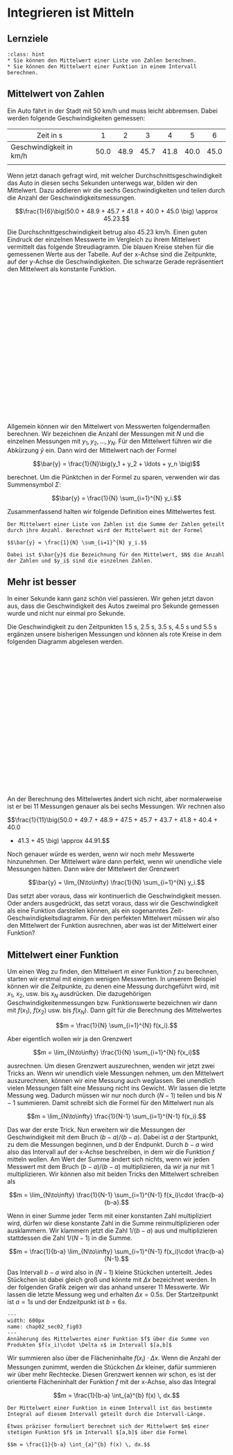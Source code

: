 # Integrieren ist Mitteln

## Lernziele

```{admonition} Lernziele
:class: hint
* Sie können den Mittelwert einer Liste von Zahlen berechnen.
* Sie können den Mittelwert einer Funktion in einem Intervall berechnen.
```

## Mittelwert von Zahlen

Ein Auto fährt in der Stadt mit 50 km/h und muss leicht abbremsen. Dabei werden
folgende Geschwindigkeiten gemessen:

<span style="font-weight:normal">Zeit in s</span> | <span style="font-weight:normal">1</span>   | <span style="font-weight:normal">2</span>    | <span style="font-weight:normal">3</span> | <span style="font-weight:normal">4</span> | <span style="font-weight:normal">5</span> | <span style="font-weight:normal">6</span> |
| --- | :---: | :---: | :---: | :---: | :---: | :---: |
Geschwindigkeit in km/h |  50.0    | 48.9  | 45.7 | 41.8 | 40.0 | 45.0 |
|  |

Wenn jetzt danach gefragt wird, mit welcher Durchschnittsgeschwindigkeit das
Auto in diesen sechs Sekunden unterwegs war, bilden wir den Mittelwert. Dazu
addieren wir die sechs Geschwindigkeiten und teilen durch die Anzahl der
Geschwindigkeitsmessungen.

$$\frac{1}{6}\big(50.0 + 48.9 + 45.7 + 41.8 + 40.0 + 45.0 \big) \approx 45.23.$$

Die Durchschnittgeschwindigkeit betrug also 45.23 km/h. Einen guten Eindruck der
einzelnen Messwerte im Vergleich zu ihrem Mittelwert vermittelt das folgende
Streudiagramm. Die blauen Kreise stehen für die gemessenen Werte aus der
Tabelle. Auf der x-Achse sind die Zeitpunkte, auf der y-Achse die
Geschwindigkeiten. Die schwarze Gerade repräsentiert den Mittelwert als
konstante Funktion.

<div id="chap02_sec02_fig01" class="jxgbox" style="width:600px; height:300px;"></div>
<script type="text/javascript">
    board = JXG.JSXGraph.initBoard('chap02_sec02_fig01', 
        {boundingbox:[-1, 53, 8, 32], axis:false, showCopyright: false});
    let axis0 = board.create('axis', [[0.0, 35.0], [1.0, 35.0]], {name:'Zeit [s]', withLabel:true});
    let axis1 = board.create('axis', [[0.0, 35.0], [0.0, 36.0]], {name:'Geschwindigkeit [km/h]', 
                    withLabel:true, label: {position: 'rt', offset: [-20, -15]}});
    let x_blue = [1.0,  2.0, 3.0,   4.0,  5.0,  6.0]; 
    let y_blue = [50.0, 48.9, 45.7, 41.8, 40.0, 45.0];
    for (let i = 0; i < 6; i++) {
        board.create('point', [x_blue[i], y_blue[i]],
        {name:'', size:3, fillColor:'#005a94', strokeColor:'#005a94', fixed:true});
    }
    board.create('line', [[-.5,45.23],[7.5,45.23]], 
      {straightFirst:false, straightLast:false, strokeWidth:2, strokeColor:'#000000', fixed:true})
</script><br>

Allgemein können wir den Mittelwert von Messwerten folgendermaßen berechnen. Wir
bezeichnen die Anzahl der Messungen mit $N$ und die einzelnen Messungen mit
$y_1, y_2, \ldots, y_N$. Für den Mittelwert führen wir die Abkürzung $\bar{y}$
ein. Dann wird der Mittelwert nach der Formel

$$\bar{y} = \frac{1}{N}\big(y_1 + y_2 + \ldots + y_n \big)$$

berechnet. Um die Pünktchen in der Formel zu sparen, verwenden wir das
Summensymbol $\Sigma$:

$$\bar{y} = \frac{1}{N} \sum_{i=1}^{N} y_i.$$

Zusammenfassend halten wir folgende Definition eines Mittelwertes fest.

```{admonition} Was ist ... der Mittelwert?
Der Mittelwert einer Liste von Zahlen ist die Summe der Zahlen geteilt durch ihre Anzahl. Berechnet wird der Mittelwert mit der Formel

$$\bar{y} = \frac{1}{N} \sum_{i=1}^{N} y_i.$$

Dabei ist $\bar{y}$ die Bezeichnung für den Mittelwert, $N$ die Anzahl der Zahlen und $y_i$ sind die einzelnen Zahlen.
```

## Mehr ist besser  

In einer Sekunde kann ganz schön viel passieren. Wir gehen jetzt davon aus, dass
die Geschwindigkeit des Autos zweimal pro Sekunde gemessen wurde und nicht nur
einmal pro Sekunde.

Die Geschwindigkeit zu den Zeitpunkten 1.5 s, 2.5 s, 3.5 s, 4.5 s und 5.5 s
ergänzen unsere bisherigen Messungen und können als rote Kreise in dem folgenden
Diagramm abgelesen werden.

<div id="box2" class="jxgbox" style="width:600px; height:300px;"></div>
<script type="text/javascript">
var board = JXG.JSXGraph.initBoard('box2', { 
  boundingbox: [-1, 53, 8, 32], axis:false,
  showCopyright: false
});
var l1 = board.create('axis', [[0.0, 35.0], [1.0, 35.0]], {name:'Zeit [s]', withLabel:true});
var l2 = board.create('axis', [[0.0, 35.0], [0.0, 36.0]], {name:'Geschwindigkeit [km/h]', withLabel:true, label: {position: 'rt', offset: [-20, -15]}});
//board.create('functiongraph', [function(x){return 50.0;},0.0, 1.0], {dash:2, strokeWidth:2, strokeColor:'#005a94'});
//board.create('functiongraph', [function(x){return 1/10520*(711*Math.pow(x,4)-4772*Math.pow(x,3)-189*Math.pow(x,2)+11850*x+518400);},1.0, 6.0], {strokeWidth:2,strokeColor:'#005a94'});
//board.create('functiongraph', [function(x){return -5*x*x+70*x-195;},6.0, 7.0], {dash:2, strokeWidth:2,strokeColor:'#005a94'});
var op1 = board.create('point',[1.0,50.0],{name:'', size:3, fillColor:'#005a94', strokeColor:'#005a94', fixed:true});
var op2 = board.create('point',[2.0,48.9],{name:'', size:3, fillColor:'#005a94', strokeColor:'#005a94', fixed:true});
var op3 = board.create('point',[3.0,45.7],{name:'', size:3, fillColor:'#005a94', strokeColor:'#005a94', fixed:true});
var op4 = board.create('point',[4.0,41.8],{name:'', size:3, fillColor:'#005a94', strokeColor:'#005a94', fixed:true});
var op5 = board.create('point',[5.0,40.0],{name:'', size:3, fillColor:'#005a94', strokeColor:'#005a94', fixed:true});
var op6 = board.create('point',[6.0,45.0],{name:'', size:3, fillColor:'#005a94', strokeColor:'#005a94', fixed:true});
var p1 = board.create('point',[1.5,49.7], {name:'49.7 km/h', size:3, fillColor:'#e60000', strokeColor:'#e60000', fixed:true});
var p2 = board.create('point',[2.5,47.5], {name:'47.5 km/h', size:3, fillColor:'#e60000', strokeColor:'#e60000', fixed:true});
var p3 = board.create('point',[3.5,43.7], {name:'43.7 km/h', size:3, fillColor:'#e60000', strokeColor:'#e60000', fixed:true});
var p4 = board.create('point',[4.5,40.4], {name:'40.4 km/h', size:3, fillColor:'#e60000', strokeColor:'#e60000', fixed:true});
var p5 = board.create('point',[5.5,41.3], {name:'41.3 km/h', size:3, fillColor:'#e60000', strokeColor:'#e60000', fixed:true});
board.create('line', [[-.5,44.91],[7.5,44.91]], 
        {straightFirst:false, straightLast:false, strokeWidth:2, strokeColor:'#000000', fixed:true})
</script><br>

An der Berechnung des Mittelwertes ändert sich nicht, aber normalerweise ist er
bei 11 Messungen genauer als bei sechs Messungen. Wir rechnen also 

$$\frac{1}{11}\big(50.0 + 49.7 + 48.9 + 47.5 + 45.7 + 43.7 + 41.8 + 40.4 + 40.0
+ 41.3 + 45 \big) \approx 44.91.$$

Noch genauer würde es werden, wenn wir noch mehr Messwerte hinzunehmen. Der
Mittelwert wäre dann perfekt, wenn wir unendliche viele Messungen hätten. Dann
wäre der Mittelwert der Grenzwert

$$\bar{y} = \lim_{N\to\infty} \frac{1}{N} \sum_{i=1}^{N} y_i.$$

Das setzt aber voraus, dass wir kontinuerlich die Geschwindigkeit messen. Oder
anders ausgedrückt, das setzt voraus, dass wir die Geschwindigkeit als eine
Funktion darstellen können, als ein sogenanntes Zeit-Geschwindigkeitsdiagramm.
Für den perfekten Mittelwert müssen wir also den Mittelwert der Funktion
ausrechnen, aber was ist der Mittelwert einer Funktion?

## Mittelwert einer Funktion

Um einen Weg zu finden, den Mittelwert $m$ einer Funktion $f$ zu berechnen,
starten wir erstmal mit einigen wenigen Messwerten. In unserem Beispiel können
wir die Zeitpunkte, zu denen eine Messung durchgeführt wird, mit $x_1$, $x_2$,
usw. bis $x_N$ ausdrücken. Die dazugehörigen Geschwindigkeitenmessungen bzw.
Funktionswerte bezeichnen wir dann mit $f(x_1)$, $f(x_2)$ usw. bis $f(x_N)$.
Dann gilt für die Berechnung des Mittelwertes

$$m = \frac{1}{N} \sum_{i=1}^{N} f(x_i).$$

Aber eigentlich wollen wir ja den Grenzwert 

$$m = \lim_{N\to\infty} \frac{1}{N} \sum_{i=1}^{N} f(x_i)$$

ausrechnen. Um diesen Grenzwert auszurechnen, wenden wir jetzt zwei Tricks an.
Wenn wir unendlich viele Messungen nehmen, um den Mittelwert auszurechnen,
können wir eine Messung auch weglassen. Bei unendlich vielen Messungen fällt
eine Messung nicht ins Gewicht. Wir lassen die letzte Messung weg. Dadurch
müssen wir nur noch durch $(N-1)$ teilen und bis $N-1$ summieren. Damit schreibt
sich die Formel für den Mittelwert nun als

$$m = \lim_{N\to\infty} \frac{1}{N-1} \sum_{i=1}^{N-1} f(x_i).$$

Das war der erste Trick. Nun erweitern wir die Messungen der Geschwindigkeit mit
dem Bruch $(b-a)/(b-a)$. Dabei ist $a$ der Startpunkt, zu dem die Messungen
beginnen, und $b$ der Endpunkt. Durch $b-a$ wird also das Intervall auf der
x-Achse beschreiben, in dem wir die Funktion $f$ mitteln wollen. Am Wert der
Summe ändert sich nichts, wenn wir jeden Messwert mit dem Bruch $(b-a)/(b-a)$
multiplizieren, da wir ja nur mit 1 multiplizieren. Wir können also mit beiden
Tricks den Mittelwert schreiben als

$$m = \lim_{N\to\infty} \frac{1}{N-1} \sum_{i=1}^{N-1} f(x_i)\cdot \frac{b-a}{b-a}.$$

Wenn in einer Summe jeder Term mit einer konstanten Zahl multipliziert wird,
dürfen wir diese konstante Zahl in die Summe reinmultiplizieren oder
ausklammern. Wir klammern jetzt die Zahl $1/(b-a)$ aus und multiplizieren
stattdessen die Zahl $1/(N-1)$ in die Summe.

$$m = \frac{1}{b-a} \lim_{N\to\infty} \sum_{i=1}^{N-1} f(x_i)\cdot
\frac{b-a}{N-1}.$$

Das Intervall $b-a$ wird also in $(N-1)$ kleine Stückchen unterteilt. Jedes
Stückchen ist dabei gleich groß und könnte mit $\Delta x$ bezeichnet werden. In
der folgenden Grafik zeigen wir das anhand unserer 11 Messwerte. Wir lassen die
letzte Messung weg und erhalten $\Delta x = 0.5 s$. Der Startzeitpunkt ist $a =
1 s$ und der Endzeitpunkt ist $b = 6 s$.

```{figure} pics/chap02_sec02_fig03.png
---
width: 600px
name: chap02_sec02_fig03
---
Annäherung des Mittelwertes einer Funktion $f$ über die Summe von Produkten $f(x_i)\cdot \Delta x$ im Intervall $[a,b]$
```

Wir summieren also über die Flächeninhalte $f(x_i)\cdot \Delta x$. Wenn die
Anzahl der Messungen zunimmt, werden die Stückchen $\Delta x$ kleiner, dafür
summieren wir über mehr Rechtecke. Diesen Grenzwert kennen wir schon, es ist der
orientierte Flächeninhalt der Funktion $f$ mit der x-Achse, also das Integral 

$$m = \frac{1}{b-a} \int_{a}^{b} f(x) \, dx.$$

```{admonition} Was ist ... der Mittelwert einer Funktion?
Der Mittelwert einer Funktion in einem Intervall ist das bestimmte Integral auf diesem Intervall geteilt durch die Intervall-Länge.

Etwas präziser formuliert berechnet sich der Mittelwert $m$ einer stetigen Funktion $f$ im Intervall $[a,b]$ über die Formel

$$m = \frac{1}{b-a} \int_{a}^{b} f(x) \, dx.$$
```